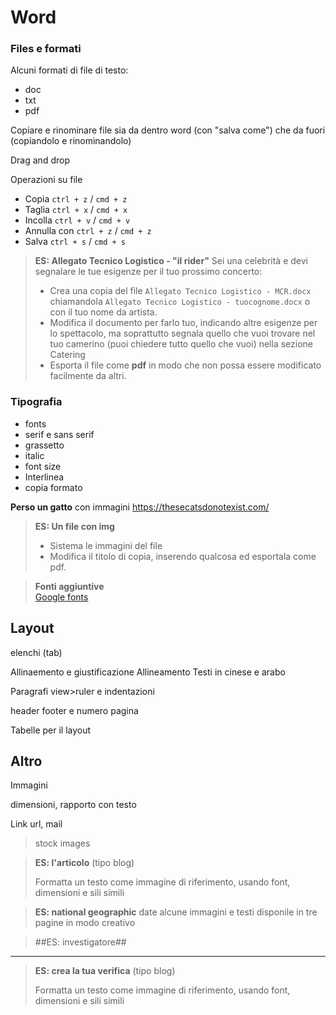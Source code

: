 # Word

### Files e formati

Alcuni formati di file di testo:
- doc
- txt
- pdf

Copiare e rinominare file sia da dentro word (con "salva come") che da fuori (copiandolo e rinominandolo)

Drag and drop

Operazioni su file
- Copia `ctrl + z` / `cmd + z`
- Taglia `ctrl + x` / `cmd + x`
- Incolla `ctrl + v` / `cmd + v`
- Annulla con `ctrl + z` / `cmd + z`
- Salva `ctrl + s` / `cmd + s`

> **ES: Allegato Tecnico Logistico - "il rider"** 
> Sei una celebrità e devi segnalare le tue esigenze per il tuo prossimo concerto:
> - Crea una copia del file `Allegato Tecnico Logistico - MCR.docx` chiamandola `Allegato Tecnico Logistico - tuocognome.docx` o con il tuo nome da artista.
> - Modifica il documento per farlo tuo, indicando altre esigenze per lo spettacolo, ma soprattutto segnala quello che vuoi trovare nel tuo camerino (puoi chiedere tutto quello che vuoi) nella sezione Catering
> - Esporta il file come **pdf** in modo che non possa essere modificato facilmente da altri. 

### Tipografia
- fonts 
- serif e sans serif
- grassetto 
- italic
- font size
- Interlinea
- copia formato

**Perso un gatto** con immagini https://thesecatsdonotexist.com/
> **ES: Un file con img**
>
> - Sistema le immagini del file
> - Modifica il titolo di copia, inserendo qualcosa ed esportala come pdf. 

> **Fonti aggiuntive**  
> [Google fonts](https://fonts.google.com/)


## Layout

elenchi (tab)

Allinaemento e giustificazione
Allineamento Testi in cinese e arabo

Paragrafi
view>ruler e indentazioni

header footer e numero pagina

Tabelle per il layout


## Altro

Immagini

dimensioni, rapporto con testo

Link url, mail

> stock images
> 

> **ES: l'articolo** (tipo blog)
>
> Formatta un testo come immagine di riferimento, usando font, dimensioni e sili simili

> **ES: national geographic** date alcune immagini e testi disponile in tre pagine in modo creativo

> ##ES: investigatore##

---

> **ES: crea la tua verifica** (tipo blog)
>
> Formatta un testo come immagine di riferimento, usando font, dimensioni e sili simili

